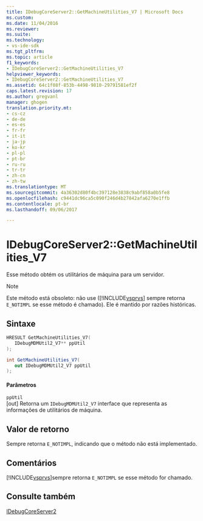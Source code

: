 ```yaml
---
title: IDebugCoreServer2::GetMachineUtilities_V7 | Microsoft Docs
ms.custom: 
ms.date: 11/04/2016
ms.reviewer: 
ms.suite: 
ms.technology:
- vs-ide-sdk
ms.tgt_pltfrm: 
ms.topic: article
f1_keywords:
- IDebugCoreServer2::GetMachineUtilities_V7
helpviewer_keywords:
- IDebugCoreServer2::GetMachineUtilities_V7
ms.assetid: 64c1f08f-853b-4498-9810-29791581ef2f
caps.latest.revision: 17
ms.author: gregvanl
manager: ghogen
translation.priority.mt:
- cs-cz
- de-de
- es-es
- fr-fr
- it-it
- ja-jp
- ko-kr
- pl-pl
- pt-br
- ru-ru
- tr-tr
- zh-cn
- zh-tw
ms.translationtype: MT
ms.sourcegitcommit: 4a36302d80f4bc397128e3838c9abf858a0b5fe8
ms.openlocfilehash: c9441dc96ca5c090f246d4b27842afa6270e1ffb
ms.contentlocale: pt-br
ms.lasthandoff: 09/06/2017

---
```

# <a name="idebugcoreserver2getmachineutilitiesv7"></a>IDebugCoreServer2::GetMachineUtilities_V7
Esse método obtém os utilitários de máquina para um servidor.  
  
> [!NOTE]
>  Este método está obsoleto: não use ([!INCLUDE[vsprvs](../../../code-quality/includes/vsprvs_md.md)] sempre retorna `E_NOTIMPL` se esse método é chamado). Ele é mantido por razões históricas.  
  
## <a name="syntax"></a>Sintaxe  
  
```cpp  
HRESULT GetMachineUtilities_V7(  
   IDebugMDMUtil2_V7** ppUtil  
);  
```  
  
```csharp  
int GetMachineUtilities_V7(  
   out IDebugMDMUtil2_V7 ppUtil  
);  
```  
  
#### <a name="parameters"></a>Parâmetros  
 `ppUtil`  
 [out] Retorna um `IDebugMDMUtil2_V7` interface que representa as informações de utilitários de máquina.  
  
## <a name="return-value"></a>Valor de retorno  
 Sempre retorna `E_NOTIMPL`, indicando que o método não está implementado.  
  
## <a name="remarks"></a>Comentários  
 [!INCLUDE[vsprvs](../../../code-quality/includes/vsprvs_md.md)]sempre retorna `E_NOTIMPL` se esse método for chamado.  
  
## <a name="see-also"></a>Consulte também  
 [IDebugCoreServer2](../../../extensibility/debugger/reference/idebugcoreserver2.md)
